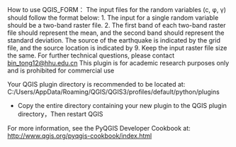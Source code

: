 How to use QGIS_FORM：
    The input files for the random variables (c, φ, γ) should follow the format below: 
           1. The input for a single random variable should be a two-band raster file. 
           2. The first band of each two-band raster file should represent the mean, and the second band should represent the standard deviation.
    The source of the earthquake is indicated by the grid file, and the source location is indicated by 9.
    Keep the input raster file size the same.
    For further technical questions, please contact bin_tong12@hhu.edu.cn
    This plugin is for academic research purposes only and is prohibited for commercial use

Your QGIS plugin directory is recommended to be located at:
    C:/Users/AppData/Roaming/QGIS/QGIS3/profiles/default/python/plugins
  * Copy the entire directory containing your new plugin to the QGIS plugin
    directory，Then restart QGIS

For more information, see the PyQGIS Developer Cookbook at:
http://www.qgis.org/pyqgis-cookbook/index.html
